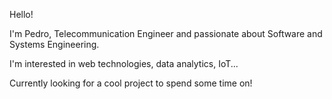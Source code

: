Hello!

I'm Pedro, Telecommunication Engineer and passionate about Software and Systems Engineering.

I'm interested in web technologies, data analytics, IoT...

Currently looking for a cool project to spend some time on!
